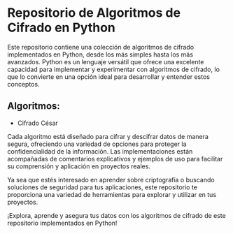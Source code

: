# Repositorio de Algoritmos de Cifrado en Python

Este repositorio contiene una colección de algoritmos de cifrado implementados en Python, desde los más simples hasta los más avanzados. Python es un lenguaje versátil que ofrece una excelente capacidad para implementar y experimentar con algoritmos de cifrado, lo que lo convierte en una opción ideal para desarrollar y entender estos conceptos.

## Algoritmos:
- Cifrado César

Cada algoritmo está diseñado para cifrar y descifrar datos de manera segura, ofreciendo una variedad de opciones para proteger la confidencialidad de la información. Las implementaciones están acompañadas de comentarios explicativos y ejemplos de uso para facilitar su comprensión y aplicación en proyectos reales.

Ya sea que estés interesado en aprender sobre criptografía o buscando soluciones de seguridad para tus aplicaciones, este repositorio te proporciona una variedad de herramientas para explorar y utilizar en tus proyectos.

¡Explora, aprende y asegura tus datos con los algoritmos de cifrado de este repositorio implementados en Python!

